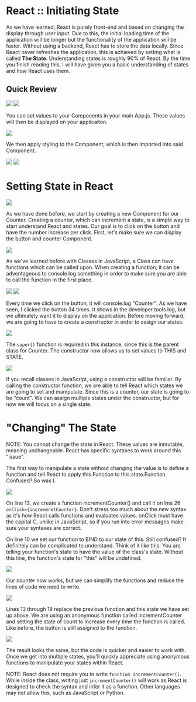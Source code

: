 # React :: Initiating State 

As we have learned, React is purely front-end and based on changing the display through user input. Due to this, the initial loading time of the application will be longer but the functionality of the application will be faster. Without using a backend, React has to store the data locally. Since React never refreshes the application, this is achieved by setting what is called <b>The State</b>. Understanding states is roughly 90% of React. By the time you finish reading this, I will have given you a basic understanding of states and how React uses them.

## Quick Review 

<img src="review2.png">
<img src="review3.png"/>

You can set values to your Components in your main App.js. These values will then be displayed on your applicaiton.

<img src="review4.png"/> 

We then apply styling to the Component, which is then imported into said Component. 

<img src="review7.png"/>
<img src="review8.png"/>

# Setting State in React 

<img src="startCounter.png"/>

As we have done before, we start by creating a new Component for our Counter. Creating a counter, which can increment a state, is a simple way to start understand React and states. Our goal is to click on the button and have the number increase per click. First, let's make sure we can display the button and counter Component. 

<img src="displayCounter.png"/>

As we've learned before with Classes in JavaScript, a Class can have functions which can be called upon. When creating a function, it can be adventageous to console.log something in order to make sure you are able to call the function in the first place. 

<img src="consoleLogCounter2.png"/>
<img src="consoleLogCounter.png"/>

Every time we click on the button, it will console.log "Counter". As we have seen, I clicked the button 34 times. It shows in the developer tools log, but we ultimately want it to display on the application. Before moving forward, we are going to have to create a constructor in order to assign our states. 

<img src="counterConstructor.png"/> 

The ```super()``` function is required in this instance, since this is the parent class for Counter. The constructor now allows us to set values to THIS and STATE. 

<img src="creatingState.png"/>

If you recall classes in JavaScript, using a constructor will be familiar. By calling the constructor function, we are able to tell React which states we are going to set and manipulate. Since this is a counter, our state is going to be "count". We can assign multiple states under the constructor, but for now we will focus on a single state. 

# "Changing" The State 

NOTE: You cannot change the state in React. These values are inmutable, meaning unchangeable. React has specific syntaxes to work around this "issue". 

The first way to manipulate a state without changing the value is to define a function and tell React to apply this.Function to this.state.Function. Confused? So was I. 

<img src="oldBinding.png"/> 

On line 13, we create a function incrementCounter() and call it on line 26 ```onClick={incremenetCounter}```. Don't stress too much about the new syntax as it's how React calls functions and evaluates values. onClick must have the capital C, unlike in JavaScript, so if you run into error messages make sure your syntaxes are correct.

On line 10 we set our function to BIND to our state of this. Still confused? It definitely can be complicated to understand. Think of it like this: You are telling your function's state to have the value of the class's state. Without this line, the function's state for "this" will be undefined. 

<img src="counterWorking.png"/> 

Our counter now works, but we can simplify the functions and reduce the lines of code we need to write. 

<img src="newFullAnonFunc.png"/> 

Lines 13 through 18 replace the previous function and this.state we have set up above. We are using an anonymous function called incrementCounter and setting the state of count to increase every time the function is called. Like before, the button is still assigned to the function. 

<img src="counterFinished.png"/>

The result looks the same, but the code is quicker and easier to work with. Once we get into multiple states, you'll quickly appreciate using anonymous functions to manipulate your states within React. 

NOTE: React does not require you to write ```function incrementCounter()```. While inside the class, writing just ```incrementCounter()``` will work as React is designed to check the syntax and infer it as a function. Other languages may not allow this, such as JavaScript or Python. 
